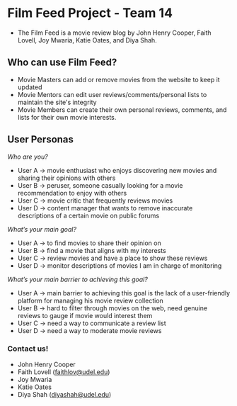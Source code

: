 # Film Feed Project - Team 14
- The Film Feed is a movie review blog by John Henry Cooper, Faith Lovell, Joy Mwaria, Katie Oates, and Diya Shah.

## Who can use Film Feed?
- Movie Masters can add or remove movies from the website to keep it updated
- Movie Mentors can edit user reviews/comments/personal lists to maintain the site's integrity
- Movie Members can create their own personal reviews, comments, and lists for their own movie interests.

## User Personas
*Who are you?*
- User A → movie enthusiast who enjoys discovering new movies and sharing their opinions with others
- User B → peruser, someone casually looking for a movie recommendation to enjoy with others 
- User C → movie critic that frequently reviews movies
- User D → content manager that wants to remove inaccurate descriptions of a certain movie on public forums

*What’s your main goal?*
- User A → to find movies to share their opinion on
- User B → find a movie that aligns with my interests 
- User C → review movies and have a place to show these reviews
- User D → monitor descriptions of movies I am in charge of monitoring

*What’s your main barrier to achieving this goal?*
- User A → main barrier to achieving this goal is the lack of a user-friendly platform for managing his movie review collection
- User B → hard to filter through movies on the web, need genuine reviews to gauge if movie would interest them
- User C → need a way to communicate a review list
- User D → need a way to moderate movie reviews


### Contact us!
- John Henry Cooper
- Faith Lovell (faithlov@udel.edu)
- Joy Mwaria
- Katie Oates
- Diya Shah (diyashah@udel.edu)
